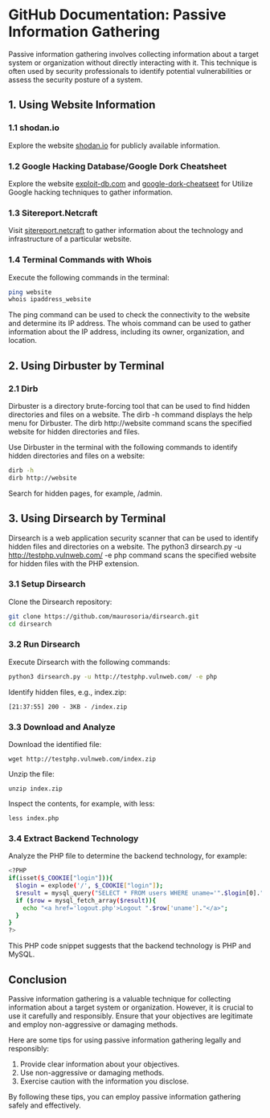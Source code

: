 # GitHub Documentation: Passive Information Gathering
Passive information gathering involves collecting information about a target system or organization without directly interacting with it. This technique is often used by security professionals to identify potential vulnerabilities or assess the security posture of a system.

## 1. Using Website Information

### 1.1 shodan.io
Explore the website [shodan.io](https://shodan.io) for publicly available information.

### 1.2 Google Hacking Database/Google Dork Cheatsheet
Explore the website [exploit-db.com](https://www.exploit-db.com/google-hacking-database) and [google-dork-cheatseet](https://gist.github.com/sundowndev/283efaddbcf896ab405488330d1bbc06) for Utilize Google hacking techniques to gather information.

### 1.3 Sitereport.Netcraft
Visit [sitereport.netcraft](https://sitereport.netcraft.com/) to gather information about the technology and infrastructure of a particular website.

### 1.4 Terminal Commands with Whois
Execute the following commands in the terminal:

```bash
ping website
whois ipaddress_website
```
The ping command can be used to check the connectivity to the website and determine its IP address. The whois command can be used to gather information about the IP address, including its owner, organization, and location.

## 2. Using Dirbuster by Terminal
### 2.1 Dirb
Dirbuster is a directory brute-forcing tool that can be used to find hidden directories and files on a website. The dirb -h command displays the help menu for Dirbuster. The dirb http://website command scans the specified website for hidden directories and files.

Use Dirbuster in the terminal with the following commands to identify hidden directories and files on a website:
```bash
dirb -h
dirb http://website
```
Search for hidden pages, for example, /admin.

## 3. Using Dirsearch by Terminal
Dirsearch is a web application security scanner that can be used to identify hidden files and directories on a website. The python3 dirsearch.py -u http://testphp.vulnweb.com/ -e php command scans the specified website for hidden files with the PHP extension.

### 3.1 Setup Dirsearch

Clone the Dirsearch repository:
```bash 
git clone https://github.com/maurosoria/dirsearch.git
cd dirsearch
```
### 3.2 Run Dirsearch
Execute Dirsearch with the following commands:
```bash 
python3 dirsearch.py -u http://testphp.vulnweb.com/ -e php
```
Identify hidden files, e.g., index.zip:
```
[21:37:55] 200 - 3KB - /index.zip
```
### 3.3 Download and Analyze
Download the identified file:
```
wget http://testphp.vulnweb.com/index.zip
```

Unzip the file:
```
unzip index.zip
```

Inspect the contents, for example, with less:
```
less index.php
```
### 3.4 Extract Backend Technology

Analyze the PHP file to determine the backend technology, for example:
```bash
<?PHP
if(isset($_COOKIE["login"])){
  $login = explode('/', $_COOKIE["login"]);
  $result = mysql_query("SELECT * FROM users WHERE uname='".$login[0]."' AND pass='".$login[1]."'");
  if ($row = mysql_fetch_array($result)){
    echo "<a href='logout.php'>Logout ".$row['uname']."</a>";
  }
}
?>
```
This PHP code snippet suggests that the backend technology is PHP and MySQL.

## Conclusion
Passive information gathering is a valuable technique for collecting information about a target system or organization. However, it is crucial to use it carefully and responsibly. Ensure that your objectives are legitimate and employ non-aggressive or damaging methods.

Here are some tips for using passive information gathering legally and responsibly:

1. Provide clear information about your objectives.
2. Use non-aggressive or damaging methods.
3. Exercise caution with the information you disclose.

By following these tips, you can employ passive information gathering safely and effectively.

